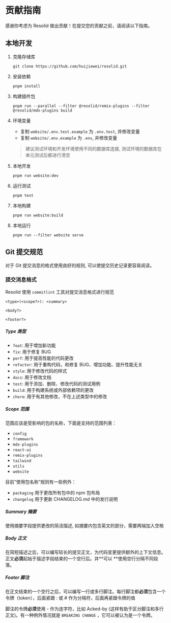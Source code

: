 # 贡献指南

感谢你考虑为 Resolid 做出贡献！在提交您的贡献之前，请阅读以下指南。

## 本地开发

1. 克隆存储库

   ```shell
   git clone https://github.com/huijiewei/resolid.git
   ```

2. 安装依赖

   ```shell
   pnpm install
   ```

3. 构建插件包

   ```shell
   pnpm run --parallel --filter @resolid/remix-plugins --filter @resolid/mdx-plugins build
   ```

4. 环境变量

   - 复制 `website/.env.test.example` 为 `.env.test`, 并修改变量
   - 复制 `website/.env.example` 为 `.env`, 并修改变量

   > 建议测试环境和开发环境使用不同的数据库连接, 测试环境的数据库在单元测试后都进行清空

5. 本地开发

   ```shell
   pnpm run website:dev
   ```

6. 运行测试

   ```shell
   pnpm test
   ```

7. 本地构建

   ```shell
   pnpm run website:build
   ```

8. 本地运行

   ```shell
   pnpm run --filter website serve
   ```

## Git 提交规范

对于 Git 提交消息的格式使用良好的规则, 可以使提交历史记录更容易阅读。

### 提交消息格式

Resolid 使用 `commitlint` 工具对提交消息格式进行规范

```
<type>(<scope?>): <summary>

<body?>

<footer?>
```

##### Type 类型

- `feat`: 用于增加新功能
- `fix`: 用于修复 BUG
- `perf`: 用于提高性能的代码更改
- `refactor`: 用于重构代码，和修复 BUG、增加功能、提升性能无关
- `style`: 用于修改代码的样式
- `docs`: 用于修改文档
- `test`: 用于添加、删除、修改代码的测试用例
- `build`: 用于构建系统或外部依赖项的更改
- `chore`: 用于有其他修改，不在上述类型中的修改

##### Scope 范围

范围应该是受影响的包的名称，下面是支持的范围列表：

- `config`
- `framework`
- `mdx-plugins`
- `react-ui`
- `remix-plugins`
- `tailwind`
- `utils`
- `website`

目前“使用包名称”规则有一些例外：

- `packaging` 用于更改所有包中的 npm 包布局
- `changelog` 用于更新 CHANGELOG.md 中的发行说明

##### Summary 摘要

使用摘要字段提供更改的简洁描述, 如摘要内包含英文的部分，需要两端加入空格

##### Body 正文

在简短描述之后，可以编写较长的提交正文，为代码变更提供额外的上下文信息。正文**必须**起始于描述字段结束的一个空行后。并**可以
**使用空行分隔不同段落。

##### Footer 脚注

在正文结束的一个空行之后，可以编写一行或多行脚注。每行脚注都**必须**包含一个令牌（token），后面紧跟 :<space> 或 <space>#
作为分隔符，后面再紧跟令牌的值

脚注的令牌**必须**使用 - 作为连字符，比如 Acked-by (这样有助于区分脚注和多行正文)。有一种例外情况就是 `BREAKING CHANGE`
，它可以被认为是一个令牌。
